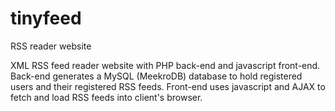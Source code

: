 # tinyfeed
RSS reader website

XML RSS feed reader website with PHP back-end and javascript front-end.
Back-end generates a MySQL (MeekroDB) database to hold registered users and their registered RSS feeds.
Front-end uses javascript and AJAX to fetch and load RSS feeds into client's browser.
